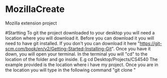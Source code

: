 # MozillaCreate
Mozilla extension project


#Startting
To git the project downloaded to your desktop you will need a location where you will download it. 
Before you can download it you will need to have git installed. 
If you don't you can download it here "https://git-scm.com/book/en/v2/Getting-Started-Installing-Git".
Once you have it down, you will open your terminal.
In the terminal you will "cd" to the location of the folder and go inside.
E.g cd Desktop/Projects/CS4540
The example provided is the location where i have my project.
Once you are in the location you will type in the following command "git clone "
